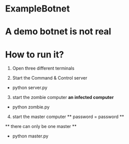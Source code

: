# ExampleBotnet
# A demo botnet is not real 

# How to run it?

1) Open three different terminals


2) Start the Command & Control server
* python server.py


3) start the zombie computer
  **an infected computer**
* python zombie.py


4) start the master computer 
  ** password = password **
  
  ** there can only be one master **
* python master.py 

